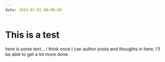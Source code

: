 ```yaml
---
date: 2019-01-01 00:00:00
---
```

# This is a test
here is some text... I think once I can author posts and thoughts in here, I'll be able to get a lot more done.
